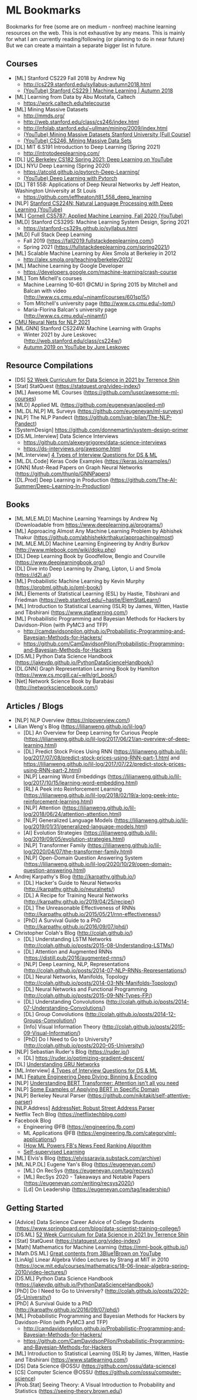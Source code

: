 # ML Bookmarks

Bookmarks for free (some are on medium - nonfree) machine learning resources on the web.
This is not exhaustive by any means. This is mainly for what I am currently reading/following
(or planning to do in near future) But we can create a maintain a separate bigger list in future.


## Courses

* [ML] Stanford CS229 Fall 2018 by Andrew Ng
  + http://cs229.stanford.edu/syllabus-autumn2018.html
  + [(YouTube) Stanford CS229 | Machine Learning | Autumn 2018](https://www.youtube.com/playlist?list=PLoROMvodv4rMiGQp3WXShtMGgzqpfVfbU)
* [ML] Learning from Data by Abu Mostafa, Caltech
  + https://work.caltech.edu/telecourse
* [ML] Mining Massive Datasets
  + http://mmds.org/
  + http://web.stanford.edu/class/cs246/index.html
  + http://infolab.stanford.edu/~ullman/mining/2009/index.html
  + [(YouTube) Mining Massive Datasets Stanford University [Full Course]](https://www.youtube.com/playlist?list=PLLssT5z_DsK9JDLcT8T62VtzwyW9LNepV)
  + [(YouTube) CS246, Mining Massive Data Sets](https://www.youtube.com/playlist?list=PLoCMsyE1cvdVnCgHk43vRy7PVTVWJ6WVR)
* [DL] MIT 6.S191 Introduction to Deep Learning (Spring 2021)
  + http://introtodeeplearning.com/
* [DL] [UC Berkeley CS182 Spring 2021: Deep Learning on YouTube](https://www.youtube.com/playlist?list=PL_iWQOsE6TfVmKkQHucjPAoRtIJYt8a5A)
* [DL] NYU Deep Learning (Spring 2020)
  + https://atcold.github.io/pytorch-Deep-Learning/
  + [(YouTube) Deep Learning with Pytorch](https://www.youtube.com/playlist?list=PLLHTzKZzVU9eaEyErdV26ikyolxOsz6mq)
* [DL] T81 558: Applications of Deep Neural Networks by Jeff Heaton, Washington University at St Louis
  + https://github.com/jeffheaton/t81_558_deep_learning
* [NLP] [Stanford CS224N: Natural Language Processing with Deep Learning (YouTube)](https://www.youtube.com/playlist?list=PLoROMvodv4rOhcuXMZkNm7j3fVwBBY42z)
* [ML] [Cornell CS5787: Applied Machine Learning, Fall 2020 (YouTube)](https://www.youtube.com/playlist?list=PL2UML_KCiC0UlY7iCQDSiGDMovaupqc83)
* [MLD] Stanford CS329S: Machine Learning System Design, Spring 2021
  + https://stanford-cs329s.github.io/syllabus.html
* [MLD] Full Stack Deep Learning
  + Fall 2019 (https://fall2019.fullstackdeeplearning.com/)
  + Spring 2021 (https://fullstackdeeplearning.com/spring2021/)
* [ML] Scalable Machine Learning by Alex Smola at Berkeley in 2012
  + http://alex.smola.org/teaching/berkeley2012/
* [ML] Machine Learning by Google Developer
  + https://developers.google.com/machine-learning/crash-course
* [ML] Tom Michell's courses
  + Machine Learning 10-601 @CMU in Spring 2015 by Mitchell and Balcan with video (http://www.cs.cmu.edu/~ninamf/courses/601sp15/)
  + Tom Mitchell's university page (http://www.cs.cmu.edu/~tom/)
  + Maria-Florina Balcan's university page (http://www.cs.cmu.edu/~ninamf/)
* [CMU Neural Nets for NLP 2021](https://www.youtube.com/playlist?list=PL8PYTP1V4I8AkaHEJ7lOOrlex-pcxS-XV)
* [ML.GNN] Stanford CS224W: Machine Learning with Graphs
  - Winter 2021 by Jure Leskovec (http://web.stanford.edu/class/cs224w/)
  - [Autumn 2019 on YouTube by Jure Leskovec](https://www.youtube.com/playlist?list=PLUjDWbHzLn6NOha7_RnC5LOXurenpy-QE)


## Resource Compilations

* [DS] [52 Week Curriculum for Data Science in 2021 by Terrence Shin](https://towardsdatascience.com/a-complete-52-week-curriculum-to-become-a-data-scientist-in-2021-2b5fc77bd160)
* [Stat] StatQuest (https://statquest.org/video-index/)
* [ML] Awesome ML Courses (https://github.com/luspr/awesome-ml-courses)
* [MLD] Applied ML (https://github.com/eugeneyan/applied-ml)
* [ML.DL.NLP] ML Surveys (https://github.com/eugeneyan/ml-surveys)
* [NLP] The NLP Pandect (https://github.com/ivan-bilan/The-NLP-Pandect)
* [SystemDesign] https://github.com/donnemartin/system-design-primer
* [DS.ML.Interview] Data Science Interviews
  + https://github.com/alexeygrigorev/data-science-interviews
  + https://ds-interviews.org/awesome.html
* [ML.Interview] [4 Types of Interview Questions for DS & ML](https://pub.towardsai.net/4-types-of-machine-learning-interview-questions-for-data-scientists-and-machine-learning-engineers-b8135805ce1b)
* [ML.DL.Code] Keras Code Examples (https://keras.io/examples/)
* [GNN] Must-Read Papers on Graph Neural Networks (https://github.com/thunlp/GNNPapers)
* [DL.Prod] Deep Learning in Production (https://github.com/The-AI-Summer/Deep-Learning-In-Production)


## Books

* [ML.MLE.MLD] Machine Learning Yearnings by Andrew Ng (Downloadable from https://www.deeplearning.ai/programs/)
* [ML] Approacing Almost Any Machine Learning Problem by Abhishek Thakur (https://github.com/abhishekkrthakur/approachingalmost)
* [ML.MLE.MLD] Machine Learning Engineering by Andriy Burkov (http://www.mlebook.com/wiki/doku.php)
* [DL] Deep Learning Book by Goodfellow, Bengio and Courville (https://www.deeplearningbook.org/)
* [DL] Dive into Deep Learning by Zhang, Lipton, Li and Smola (https://d2l.ai/)
* [ML] Probabilistic Machine Learning by Kevin Murphy (https://probml.github.io/pml-book/)
* [ML] Elements of Statistical Learning (ESL) by Hastie, Tibshirani and Friedman (https://web.stanford.edu/~hastie/ElemStatLearn/)
* [ML] Introduction to Statistical Learning (ISLR) by James, Witten, Hastie and Tibshirani (https://www.statlearning.com/)
* [ML] Probabilistic Programming and Bayesian Methods for Hackers by Davidson-Pilon (with PyMC3 and TFP)
  + http://camdavidsonpilon.github.io/Probabilistic-Programming-and-Bayesian-Methods-for-Hackers/
  + https://github.com/CamDavidsonPilon/Probabilistic-Programming-and-Bayesian-Methods-for-Hackers
* [DS.ML] Python Data Science Handbook (https://jakevdp.github.io/PythonDataScienceHandbook/)
* [DL.GNN] Graph Representation Learning Book by Hamilton (https://www.cs.mcgill.ca/~wlh/grl_book/)
* [Net] Network Science Book by Barabási (http://networksciencebook.com/)


## Articles / Blogs

* [NLP] NLP Overview (https://nlpoverview.com/)
* Lilian Weng's Blog (https://lilianweng.github.io/lil-log/)
  + [DL] An Overview for Deep Learning for Curious People (https://lilianweng.github.io/lil-log/2017/06/21/an-overview-of-deep-learning.html)
  + [DL] Predict Stock Prices Using RNN (https://lilianweng.github.io/lil-log/2017/07/08/predict-stock-prices-using-RNN-part-1.html and https://lilianweng.github.io/lil-log/2017/07/22/predict-stock-prices-using-RNN-part-2.html)
  + [NLP] Learning Word Embeddings (https://lilianweng.github.io/lil-log/2017/10/15/learning-word-embedding.html)
  + [RL] A Peek into Reinforcement Learning (https://lilianweng.github.io/lil-log/2018/02/19/a-long-peek-into-reinforcement-learning.html)
  + [NLP] Attention (https://lilianweng.github.io/lil-log/2018/06/24/attention-attention.html)
  + [NLP] Generalized Language Models (https://lilianweng.github.io/lil-log/2019/01/31/generalized-language-models.html)
  + [AI] Evolution Strategies (https://lilianweng.github.io/lil-log/2019/09/05/evolution-strategies.html)
  + [NLP] Transformer Family (https://lilianweng.github.io/lil-log/2020/04/07/the-transformer-family.html)
  + [NLP] Open-Domain Question Answering System (https://lilianweng.github.io/lil-log/2020/10/29/open-domain-question-answering.html)
* Andrej Karpathy's Blog (http://karpathy.github.io/)
  + [DL] Hacker's Guide to Neural Networks (http://karpathy.github.io/neuralnets/)
  + [DL] A Recipe for Training Neural Networks (http://karpathy.github.io/2019/04/25/recipe/)
  + [DL] The Unreasonable Effectiveness of RNNs (http://karpathy.github.io/2015/05/21/rnn-effectiveness/)
  + [PhD] A Survival Guide to a PhD (http://karpathy.github.io/2016/09/07/phd/)
* Christopher Colah's Blog (http://colah.github.io/)
  + [DL] Understanding LSTM Networks (http://colah.github.io/posts/2015-08-Understanding-LSTMs/)
  + [DL] Attention and Augmented RNNs (https://distill.pub/2016/augmented-rnns/)
  + [NLP] Deep Learning, NLP, Representations (http://colah.github.io/posts/2014-07-NLP-RNNs-Representations/)
  + [DL] Neural Networks, Manifolds, Topology (http://colah.github.io/posts/2014-03-NN-Manifolds-Topology/)
  + [DL] Neural Networks and Functional Programming (http://colah.github.io/posts/2015-09-NN-Types-FP/)
  + [DL] Understanding Convolutions (http://colah.github.io/posts/2014-07-Understanding-Convolutions/)
  + [DL] Group Convolutions (http://colah.github.io/posts/2014-12-Groups-Convolution/)
  + [Info] Visual Information Theory (http://colah.github.io/posts/2015-09-Visual-Information/)
  + [PhD] Do I Need to Go to University? (http://colah.github.io/posts/2020-05-University/)
* [NLP] Sebastian Ruder's Blog (https://ruder.io/)
  + [DL] https://ruder.io/optimizing-gradient-descent/
* [DL] [Understanding GRU Networks](https://towardsdatascience.com/understanding-gru-networks-2ef37df6c9be)
* [ML.Interview] [4 Types of Interview Questions for DS & ML](https://pub.towardsai.net/4-types-of-machine-learning-interview-questions-for-data-scientists-and-machine-learning-engineers-b8135805ce1b)
* [ML] [Feature Engineering Deep Diving: Binning & Encoding](https://towardsdatascience.com/feature-engineering-deep-dive-into-encoding-and-binning-techniques-5618d55a6b38)
* [NLP] [Understanding BERT Transformer: Attention isn't all you need](https://medium.com/synapse-dev/understanding-bert-transformer-attention-isnt-all-you-need-5839ebd396db)
* [NLP] [Some Examples of Applying BERT in Specific Domain](https://towardsdatascience.com/how-to-apply-bert-in-scientific-domain-2d9db0480bd9)
* [NLP] Berkeley Neural Parser (https://github.com/nikitakit/self-attentive-parser)
* [NLP.Address] [AddressNet: Robust Street Address Parser](https://towardsdatascience.com/addressnet-how-to-build-a-robust-street-address-parser-using-a-recurrent-neural-network-518d97b9aebd)
* Netflix Tech Blog (https://netflixtechblog.com)
* Facebook Blog
  + Engineering @FB (https://engineering.fb.com)
  + ML Applications @FB (https://engineering.fb.com/category/ml-applications/)
  + [[How ML Powers FB's News Feed Ranking Algorithm](https://engineering.fb.com/2021/01/26/ml-applications/news-feed-ranking/)
  + [Self-supervised Learning](https://ai.facebook.com/blog/self-supervised-learning-the-dark-matter-of-intelligence)
* [ML] Elvis's Blog (https://elvissaravia.substack.com/archive)
* [ML.NLP.DL] Eugene Yan's Blog (https://eugeneyan.com/)
  - [ML] On RecSys (https://eugeneyan.com/tag/recsys/)
  - [ML] RecSys 2020 - Takeaways and Notable Papers (https://eugeneyan.com/writing/recsys2020/)
  - [Ld] On Leadership (https://eugeneyan.com/tag/leadership/)


## Getting Started

* [Advice] Data Science Career Advice of College Students (https://www.springboard.com/blog/data-scientist-training-college/)
* [DS.ML] [52 Week Curriculum for Data Science in 2021 by Terrence Shin](https://towardsdatascience.com/a-complete-52-week-curriculum-to-become-a-data-scientist-in-2021-2b5fc77bd160)
* [Stat] StatQuest (https://statquest.org/video-index/)
* [Math] Mathematics for Machine Learning (https://mml-book.github.io/)
* [Math.DS.ML] [Great contents from 3Blue1Brown on YouTube](https://www.youtube.com/channel/UCYO_jab_esuFRV4b17AJtAw)
* [LinAlg] Linear Algebra Video Lectures by Strang at MIT in 2010 (https://ocw.mit.edu/courses/mathematics/18-06-linear-algebra-spring-2010/video-lectures/)
* [DS.ML] Python Data Science Handbook (https://jakevdp.github.io/PythonDataScienceHandbook/)
* [PhD] Do I Need to Go to University? (http://colah.github.io/posts/2020-05-University/)
* [PhD] A Survival Guide to a PhD (http://karpathy.github.io/2016/09/07/phd/)
* [ML] Probabilistic Programming and Bayesian Methods for Hackers by Davidson-Pilon (with PyMC3 and TFP)
  + http://camdavidsonpilon.github.io/Probabilistic-Programming-and-Bayesian-Methods-for-Hackers/
  + https://github.com/CamDavidsonPilon/Probabilistic-Programming-and-Bayesian-Methods-for-Hackers
* [ML] Introduction to Statistical Learning (ISLR) by James, Witten, Hastie and Tibshirani (https://www.statlearning.com/)
* [DS] Data Science @OSSU (https://github.com/ossu/data-science)
* [CS] Computer Science @OSSU (https://github.com/ossu/computer-science)
* [Prob.Stat] Seeing Theory: A Visual Introduction to Probability and Statistics (https://seeing-theory.brown.edu/)

